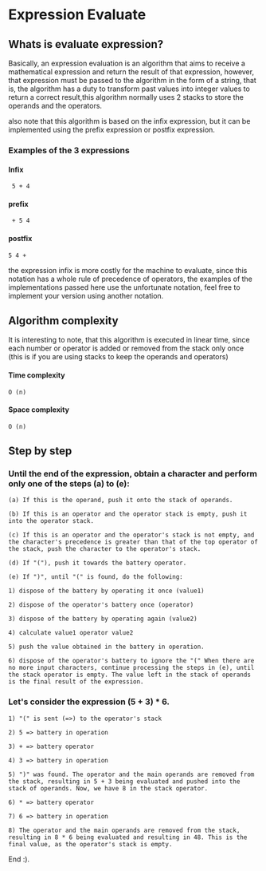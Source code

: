 # Expression Evaluate

## Whats is evaluate expression?

Basically, an expression evaluation is an algorithm that aims to receive a mathematical expression and return the result of that expression, however, that expression must be passed to the algorithm in the form of a string, that is, the algorithm has a duty to transform past values into integer values to return a correct result,this algorithm normally uses 2 stacks to store the operands and the operators.

also note that this algorithm is based on the infix expression, but it can be implemented using the prefix expression or postfix expression.

### Examples of the 3 expressions

#### Infix

`` 5 + 4``

#### prefix

`` + 5 4``

#### postfix

`` 5 4 + ``

the expression infix is more costly for the machine to evaluate, since this notation has a whole rule of precedence of operators, the examples of the implementations passed here use the unfortunate notation, feel free to implement your version using another notation.
## Algorithm complexity

It is interesting to note, that this algorithm is executed in linear time, since each number or operator is added or removed from the stack only once (this is if you are using stacks to keep the operands and operators)

#### Time complexity

`` O (n) ``

#### Space complexity

`` O (n) ``

## Step by step

### Until the end of the expression, obtain a character and perform only one of the steps (a) to (e):

``(a) If this is the operand, push it onto the stack of operands.``

``(b) If this is an operator and the operator stack is empty, push it into the operator stack.``

``(c) If this is an operator and the operator's stack is not empty, and the character's precedence is greater than that of the top operator of the stack, push the character to the operator's stack.``

``(d) If "("), push it towards the battery operator.``

``(e) If ")", until "(" is found, do the following:``

``1) dispose of the battery by operating it once (value1)``

``2) dispose of the operator's battery once (operator)``

``3) dispose of the battery by operating again (value2)``

``4) calculate value1 operator value2``

``5) push the value obtained in the battery in operation.``

``6) dispose of the operator's battery to ignore the "("
When there are no more input characters, continue processing the steps in (e), until the stack operator is empty. The value left in the stack of operands is the final result of the expression.``

### Let's consider the expression (5 + 3) * 6.
``1) "(" is sent (=>) to the operator's stack``

``2) 5 => battery in operation``

``3) + => battery operator``

``4) 3 => battery in operation``

``5) ")" was found. The operator and the main operands are removed from the stack, resulting in 5 + 3 being evaluated and pushed into the stack of operands. Now, we have 8 in the stack operator.``

``6) * => battery operator``

``7) 6 => battery in operation``

``8) The operator and the main operands are removed from the stack, resulting in 8 * 6 being evaluated and resulting in 48. This is the final value, as the operator's stack is empty.``

End :).
